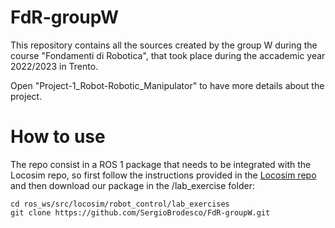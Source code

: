 # FdR-groupW

This repository contains all the sources created by the group W during the course "Fondamenti di Robotica", that took place during the accademic year 2022/2023 in Trento.

Open "Project-1_Robot-Robotic_Manipulator" to have more details about the project.

# How to use

The repo consist in a ROS 1 package that needs to be integrated with the Locosim repo, so first follow the instructions provided in the [Locosim repo](https://github.com/mfocchi/locosim) and then download our package in the /lab_exercise folder:

```
cd ros_ws/src/locosim/robot_control/lab_exercises
git clone https://github.com/SergioBrodesco/FdR-groupW.git
```


